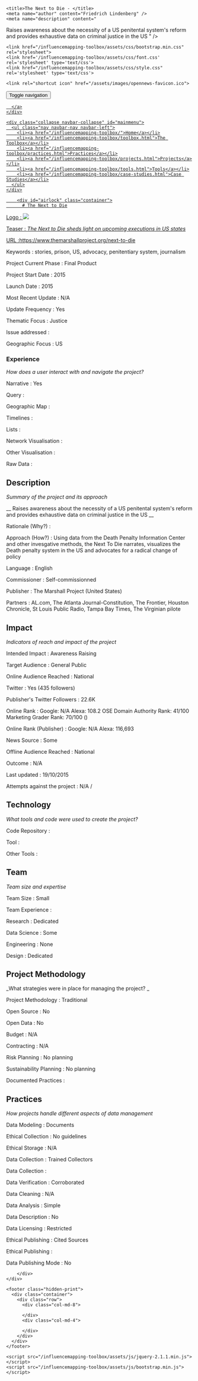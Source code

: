 <!DOCTYPE html>
<html>
  <head>
    <meta charset="utf-8">
    <meta http-equiv="X-UA-Compatible" content="IE=edge,chrome=1">
    <meta name="viewport" content="width=device-width, initial-scale=1.0">

    <title>The Next to Die - </title>
    <meta name="author" content="Friedrich Lindenberg" />
    <meta name="description" content="
Raises awareness about the necessity of a US penitental system&#39;s reform and provides exhaustive data on criminal justice in the US " />
    <meta name="keywords" content="" />

    <link href="/influencemapping-toolbox/assets/css/bootstrap.min.css" rel="stylesheet">
    <link href='/influencemapping-toolbox/assets/css/font.css' rel='stylesheet' type='text/css'>
    <link href="/influencemapping-toolbox/assets/css/style.css" rel='stylesheet' type='text/css'>

    <link rel="shortcut icon" href="/assets/images/opennews-favicon.ico">
  </head>
  <body>
    <div id="page">
      <nav class="navbar navbar-default navbar-static-top" role="navigation">
  <div class="container">
    <div class="navbar-header">
      <button type="button" class="navbar-toggle" data-toggle="collapse"
        data-target="#mainmenu">
        <span class="sr-only">Toggle navigation</span>
        <span class="icon-bar"></span>
        <span class="icon-bar"></span>
        <span class="icon-bar"></span>
      </button>
      <a class="navbar-brand" href="/">
        
      </a>
    </div>

    <div class="collapse navbar-collapse" id="mainmenu">
      <ul class="nav navbar-nav navbar-left">
        <li><a href="/influencemapping-toolbox/">Home</a></li>
        <li><a href="/influencemapping-toolbox/toolbox.html">The Toolbox</a></li>
        <li><a href="/influencemapping-toolbox/practices.html">Practices</a></li>
        <li><a href="/influencemapping-toolbox/projects.html">Projects</a></li>
        <li><a href="/influencemapping-toolbox/tools.html">Tools</a></li>
        <li><a href="/influencemapping-toolbox/case-studies.html">Case Studies</a></li>
      </ul>
    </div>
  </div>
</nav>

        <div id="airlock" class="container">
          # The Next to Die

Logo
: ![](N/A)

Teaser
: _The Next to Die sheds light on upcoming executions in US states_

URL
:https://www.themarshallproject.org/next-to-die


Keywords
: stories, prison, US, advocacy, penitentiary system, journalism 



Project Current Phase
: Final Product

	

Project Start Date
: 2015



Launch Date
: 2015



Most Recent Update
: N/A



Update Frequency
: Yes



Thematic Focus
: Justice



Issue addressed
: 



Geographic Focus
: US


### Experience

_How does a user interact with and navigate the project?_

Narrative
: Yes 

Query
: 

Geographic Map
:  

Timelines
:  

Lists
:  

Network Visualisation
:  

Other Visualisation
:   

Raw Data 
:

## Description

_Summary of the project and its approach_

__
Raises awareness about the necessity of a US penitental system&#39;s reform and provides exhaustive data on criminal justice in the US __


Rationale (Why?)
: 



Approach (How?)
: Using data from the Death Penalty Information Center and other invesgative methods, the Next To Die narrates, visualizes the Death penalty system in the US and advocates for a radical change of policy



Language
: English



Commissioner
: Self-commissionned



Publisher
: The Marshall Project
 (United States)



Partners
: AL.com, The Atlanta Journal-Constitution, The Frontier, Houston Chronicle, St Louis Public Radio, Tampa Bay Times, The Virginian pilote


## Impact

_Indicators of reach and impact of the project_

Intended Impact
: Awareness Raising



Target Audience
: General Public



Online Audience Reached
: National



Twitter
: Yes (435 followers)



Publisher's Twitter Followers
: 22.6K



Online Rank
:  Google: N/A   Alexa: 108.2  OSE Domain Authority Rank: 41/100 Marketing Grader Rank: 70/100 ()


Online Rank (Publisher)
:  Google: N/A  Alexa: 116,693



News Source
: Some



Offline Audience Reached
: National



Outcome
: N/A



Last updated
: 19/10/2015


Attempts against the project
: N/A  / 


## Technology

_What tools and code were used to create the project?_

Code Repository
: []()



Tool
: 



Other Tools
: 


## Team

_Team size and expertise_

Team Size
: Small



Team Experience
:  

Research
: Dedicated 

Data Science
: Some 

Engineering
:  None

Design
: Dedicated


## Project Methodology

_What strategies were in place for managing the project? _

Project Methodology
: Traditional



Open Source
: No



Open Data
: No



Budget
: N/A



Contracting
: N/A



Risk Planning
: No planning



Sustainability Planning
: No planning


Documented Practices
: []() []() []()


## Practices

_How projects handle different aspects of data management_

Data Modeling
: Documents



Ethical Collection
: No guidelines



Ethical Storage
: N/A



Data Collection
: Trained Collectors



Data Collection
: 



Data Verification
: Corroborated



Data Cleaning
: N/A



Data Analysis
: Simple



Data Description
: No



Data Licensing
: Restricted



Ethical Publishing
: Cited Sources



Ethical Publishing
: 



Data Publishing Mode
: No

        </div>
    </div>

    <footer class="hidden-print">
      <div class="container">
        <div class="row">
          <div class="col-md-8">
            
          </div>
          <div class="col-md-4">
            
          </div>
        </div>
      </div>
    </footer>

    <script src="/influencemapping-toolbox/assets/js/jquery-2.1.1.min.js"></script>
    <script src="/influencemapping-toolbox/assets/js/bootstrap.min.js"></script>
  </body>
</html>
